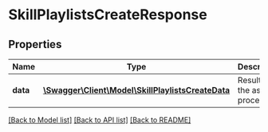 # SkillPlaylistsCreateResponse

## Properties
Name | Type | Description | Notes
------------ | ------------- | ------------- | -------------
**data** | [**\Swagger\Client\Model\SkillPlaylistsCreateData**](SkillPlaylistsCreateData.md) | Results of the assign process | 

[[Back to Model list]](../README.md#documentation-for-models) [[Back to API list]](../README.md#documentation-for-api-endpoints) [[Back to README]](../README.md)


